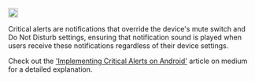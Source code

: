 <a href="https://androidweekly.net/issues/issue-618"> <img alt="Badge" height="20px" src="https://androidweekly.net/issues/issue-618/badge"> </a>

Critical alerts are notifications that override the device's mute switch and Do Not Disturb settings, ensuring that notification sound is played when users receive these notifications regardless of their device settings.

Check out the <a href="https://medium.com/@surendar1006/implementing-critical-alerts-on-android-aa49b4d75705"> 'Implementing Critical Alerts on Android'</a> article on medium for a detailed explanation. 
